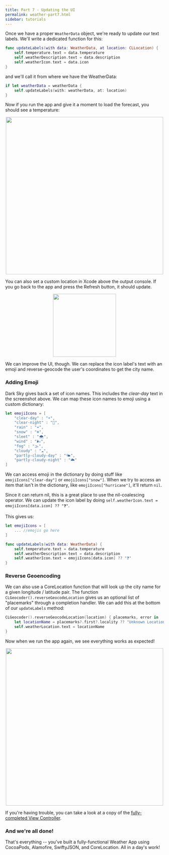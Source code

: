 ```yaml
---
title: Part 7 - Updating the UI
permalink: weather-part7.html
sidebar: tutorials
---
```


Once we have a proper `WeatherData` object, we're ready to update our text labels. We'll write a dedicated function for this:

```swift
func updateLabels(with data: WeatherData, at location: CLLocation) {
    self.temperature.text = data.temperature
    self.weatherDescription.text = data.description
    self.weatherIcon.text = data.icon
}
```

and we'll call it from where we have the WeatherData:

```swift
if let weatherData = weatherData {
    self.updateLabels(with: weatherData, at: location)
}
```

Now if you run the app and give it a moment to load the forecast, you should see a temperature:

<p align="center"> <img src="../images/weather/temperature.png" align="center" height="500px"> </p>

You can also set a custom location in Xcode above the output console. If you go back to the app and press the Refresh button, it should update.

<p align="center"> <img src="../images/weather/customLocation.png" align="center" height="200px"> </p>

We can improve the UI, though. We can replace the icon label's text with an emoji and reverse-geocode the user's coordinates to get the city name.

### Adding Emoji

Dark Sky gives back a set of icon names. This includes the *clear-day* text in the screenshot above. We can map these icon 
names to emoji using a custom dictionary:

```swift
let emojiIcons = [
    "clear-day" : "☀️",
    "clear-night" : "🌙",
    "rain" : "☔️",
    "snow" : "❄️",
    "sleet" : "🌨",
    "wind" : "🌬",
    "fog" : "🌫",
    "cloudy" : "☁️",
    "partly-cloudy-day" : "🌤",
    "partly-cloudy-night" : "🌥"
]
```

We can access emoji in the dictionary by doing stuff like `emojiIcons["clear-day"]` or `emojiIcons["snow"]`. When we try to access an item that isn't in the dictionary, like `emojiIcons["hurricane"]`, it'll return `nil`. 

Since it can return nil, this is a great place to use the nil-coalescing operator. We can update the icon label by doing `self.weatherIcon.text = emojiIcons[data.icon] ?? "❓"`.

This gives us:

```swift
let emojiIcons = [
    ... //emojis go here
]

func updateLabels(with data: WeatherData) {
    self.temperature.text = data.temperature
    self.weatherDescription.text = data.description
    self.weatherIcon.text = emojiIcons[data.icon] ?? "❓"
}
```

### Reverse Geoencoding

We can also use a CoreLocation function that will look up the city name for a given longitude / latitude pair. The function `CLGeocoder().reverseGeocodeLocation` gives us an optional list of "placemarks" through a completion handler. We can add this at the bottom of our `updateLabels` method:

```swift
CLGeocoder().reverseGeocodeLocation(location) { placemarks, error in
    let locationName = placemarks?.first?.locality ?? "Unknown Location"
    self.weatherLocation.text = locationName
}
```

Now when we run the app again, we see everything works as expected!

<p align="center"> <img src="../images/weather/weatherNewYork.png" align="center" height="500px"> </p>

If you're having trouble, you can take a look at a copy of the [fully-completed View Controller](weather-completed).


### And we're all done!

That's everything -- you've built a fully-functional Weather App using CocoaPods, Alamofire, SwiftyJSON, and CoreLocation. All in a day's work!
